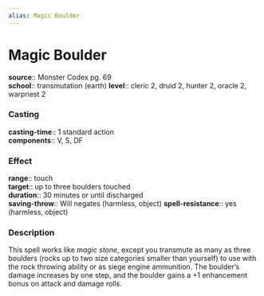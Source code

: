 ```yaml
---
alias: Magic Boulder
---
```


# Magic Boulder 

**source**:: Monster Codex pg. 69  
**school**:: transmutation (earth)
**level**:: cleric 2, druid 2, hunter 2, oracle 2, warpriest 2

### Casting 

**casting-time**:: 1 standard action  
**components**:: V, S, DF

### Effect 

**range**:: touch  
**target**:: up to three boulders touched  
**duration**:: 30 minutes or until discharged  
**saving-throw**:: Will negates (harmless, object)
**spell-resistance**:: yes (harmless, object)

### Description 

This spell works like *magic stone*, except you transmute as many as three boulders (rocks up to two size categories smaller than yourself) to use with the rock throwing ability or as siege engine ammunition. The boulder’s damage increases by one step, and the boulder gains a +1 enhancement bonus on attack and damage rolls.
